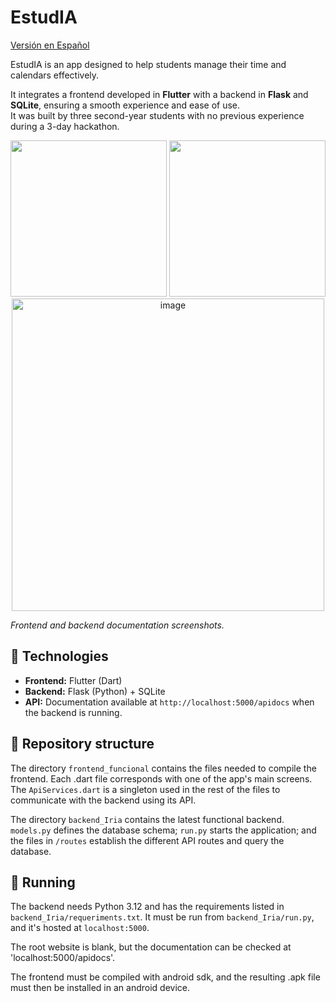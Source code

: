 # **EstudIA**  

[Versión en Español](README.md)

EstudIA is an app designed to help students manage their time and calendars effectively.

It integrates a frontend developed in **Flutter** with a backend in **Flask** and **SQLite**, ensuring a smooth experience and ease of use.  
It was built by three second-year students with no previous experience during a 3-day hackathon.

<p align="center">
  <img src="https://github.com/user-attachments/assets/50004632-7687-48be-8051-1db4f910b9eb" width="250" />
  <img src="https://github.com/user-attachments/assets/92b41219-2351-40f2-8727-a0060f11f43e" width="250" />
  <img alt="image" src="https://github.com/user-attachments/assets/e13d644e-6cef-42f6-bcf7-b3d0228dfd72" width="500" valign="top" />
</p>

_Frontend and backend documentation screenshots._

## 🚀 Technologies  
- **Frontend:** Flutter (Dart)  
- **Backend:** Flask (Python) + SQLite  
- **API:** Documentation available at `http://localhost:5000/apidocs` when the backend is running.

## 📂 Repository structure
The directory `frontend_funcional` contains the files needed to compile the frontend. Each .dart file corresponds with one of the app's main screens. The `ApiServices.dart` is a singleton used in the rest of the files to communicate with the backend using its API. 

The directory `backend_Iria` contains the latest functional backend. `models.py` defines the database schema; `run.py` starts the application; and the files in `/routes` establish the different API routes and query the database.

## 🔧 Running
The backend needs Python 3.12 and has the requirements listed in `backend_Iria/requeriments.txt`.
It must be run from `backend_Iria/run.py`, and it's hosted at `localhost:5000`.

The root website is blank, but the documentation can be checked at 'localhost:5000/apidocs'.


The frontend must be compiled with android sdk, and the resulting .apk file must then be installed in an android device.

